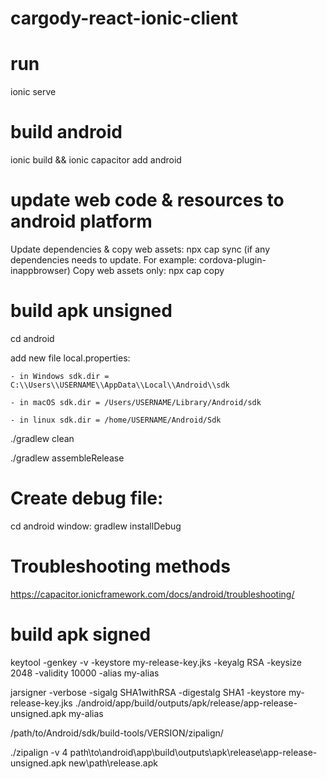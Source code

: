 # cargody-react-ionic-client

# run

ionic serve

# build android

ionic build && ionic capacitor add android

# update web code & resources to android platform
Update dependencies & copy web assets: npx cap sync (if any dependencies needs to update. For example: cordova-plugin-inappbrowser)
Copy web assets only: npx cap copy
# build apk unsigned

cd android

add new file local.properties: 

	- in Windows sdk.dir = C:\\Users\\USERNAME\\AppData\\Local\\Android\\sdk

	- in macOS sdk.dir = /Users/USERNAME/Library/Android/sdk
			       
	- in linux sdk.dir = /home/USERNAME/Android/Sdk

./gradlew clean

./gradlew assembleRelease

# Create debug file:
cd android
window: gradlew installDebug

# Troubleshooting methods
https://capacitor.ionicframework.com/docs/android/troubleshooting/

# build apk signed

keytool -genkey -v -keystore my-release-key.jks -keyalg RSA -keysize 2048 -validity 10000 -alias my-alias

jarsigner -verbose -sigalg SHA1withRSA -digestalg SHA1 -keystore my-release-key.jks ./android/app/build/outputs/apk/release/app-release-unsigned.apk my-alias

/path/to/Android/sdk/build-tools/VERSION/zipalign/

./zipalign -v 4 path\to\android\app\build\outputs\apk\release\app-release-unsigned.apk new\path\release.apk
